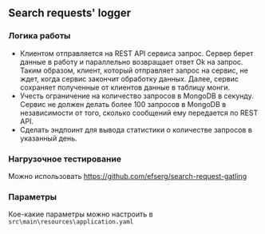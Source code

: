 ## Search requests' logger
### Логика работы
* Клиентом отправляется на REST API сервиса запрос.
Сервер берет данные в работу и параллельно возвращает ответ Ok на запрос. Таким образом, клиент, который отправляет запрос на сервис, не ждет, когда сервис закончит обработку данных. Далее, сервис сохраняет полученные от клиентов данные в таблицу монги.
* Учесть ограничение на количество запросов в MongoDB в секунду. Сервис не должен делать более 100 запросов в MongoDB в независимости от того, сколько сообщений ему передается по REST API.
* Сделать эндпоинт для вывода статистики о количестве запросов в указанный день.

### Нагрузочное тестирование
Можно использовать https://github.com/efserg/search-request-gatling

### Параметры
Кое-какие параметры можно настроить в `src\main\resources\application.yaml`
